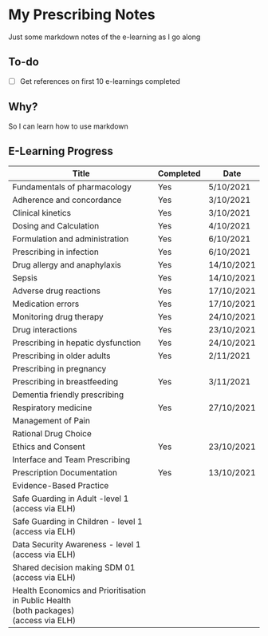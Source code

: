 # My Prescribing Notes

Just some markdown notes of the e-learning as I go along

## To-do

- [ ] Get references on first 10 e-learnings completed

## Why?

So I can learn how to use markdown

## E-Learning Progress

| Title | Completed | Date  |
| --- | --- | --- |
| Fundamentals of pharmacology | Yes | 5/10/2021 |
| Adherence and concordance | Yes | 3/10/2021 |
| Clinical kinetics | Yes | 3/10/2021 |
| Dosing and Calculation | Yes | 4/10/2021 |
| Formulation and administration | Yes | 6/10/2021 |
| Prescribing in infection | Yes | 6/10/2021 |
| Drug allergy and anaphylaxis | Yes | 14/10/2021 |
| Sepsis | Yes | 14/10/2021 |
| Adverse drug reactions | Yes | 17/10/2021 |
| Medication errors | Yes | 17/10/2021 |
| Monitoring drug therapy | Yes | 24/10/2021 |
| Drug interactions | Yes | 23/10/2021 |
| Prescribing in hepatic dysfunction | Yes | 24/10/2021 |
| Prescribing in older adults | Yes | 2/11/2021 |
| Prescribing in pregnancy |||
| Prescribing in breastfeeding | Yes | 3/11/2021 |
| Dementia friendly prescribing |||
| Respiratory medicine | Yes | 27/10/2021 |
| Management of Pain |||
| Rational Drug Choice |||
| Ethics and Consent | Yes | 23/10/2021 |
| Interface and Team Prescribing |||
| Prescription Documentation | Yes | 13/10/2021 |
| Evidence-Based Practice |||
| Safe Guarding in Adult -level 1<br>(access via ELH) |||
| Safe Guarding in Children - level 1<br>(access via ELH) |||
| Data Security Awareness - level 1<br>(access via ELH) |||
| Shared decision making SDM 01<br>(access via ELH) |||
| Health Economics and Prioritisation in Public Health<br>(both packages)<br>(access via ELH) |||
